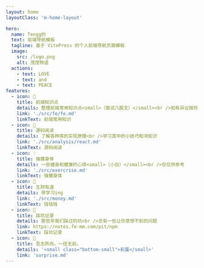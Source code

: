 ```yaml
---
layout: home
layoutClass: 'm-home-layout'

hero:
  name: Tengg的
  text: 前端导航模板
  tagline: 基于 VitePress 的个人前端导航页面模板
  image:
    src: /logo.png
    alt: 茂茂物语
  actions:
    - text: LOVE
    - text: and
    - text: PEACE
features:
  - icon: 📖
    title: 前端知识点
    details: 整理前端常用知识点<small>（面试八股文）</small><br />如有异议按你的理解为主，不接受反驳
    link: './src/fe/fe.md'
    linkText: 前端常用知识
  - icon: 📘
    title: 源码阅读
    details: 了解各种库的实现原理<br />学习其中的小技巧和冷知识
    link: './src/analysis/react.md'
    linkText: 源码阅读
  - icon: 💡
    title: 强健身体
    details: 一些健身和健康的心得<small>（小白）</small><br />仅仅供参考
    link: './src/exercrise.md'
    linkText: 强健身体
  - icon: 🧰
    title: 生财有道
    details: 带学习ing
    link: './src/money.md'
    linkText: 钱钱钱
  - icon: 🐞
    title: 踩坑记录
    details: 那些年我们踩过的坑<br />总有一些让你意想不到的问题
    link: https://notes.fe-mm.com/pit/npm
    linkText: 踩坑记录
  - icon: 💯
    title: 吾志所向，一往无前。
    details: '<small class="bottom-small">彩蛋</small>'
    link: 'surprise.md'
---
```


<style>
.m-home-layout .image-src:hover {
  transform: translate(-50%, -50%) rotate(666turn);
  transition: transform 59s 1s cubic-bezier(0.3, 0, 0.8, 1);
}

.m-home-layout .details small {
  opacity: 0.8;
}

.m-home-layout .bottom-small {
  display: block;
  margin-top: 2em;
  text-align: right;
}
</style>